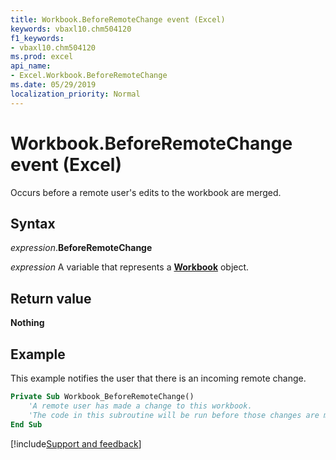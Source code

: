 ```yaml
---
title: Workbook.BeforeRemoteChange event (Excel)
keywords: vbaxl10.chm504120
f1_keywords:
- vbaxl10.chm504120
ms.prod: excel
api_name:
- Excel.Workbook.BeforeRemoteChange
ms.date: 05/29/2019
localization_priority: Normal
---
```



# Workbook.BeforeRemoteChange event (Excel)

Occurs before a remote user's edits to the workbook are merged.

## Syntax

_expression_.**BeforeRemoteChange**

_expression_ A variable that represents a **[Workbook](Excel.Workbook.md)** object.


## Return value

**Nothing**

## Example

This example notifies the user that there is an incoming remote change.

```vb
Private Sub Workbook_BeforeRemoteChange()
    'A remote user has made a change to this workbook.
    'The code in this subroutine will be run before those changes are merged.
End Sub
```



[!include[Support and feedback](~/includes/feedback-boilerplate.md)]